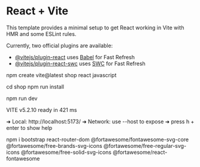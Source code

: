 # React + Vite

This template provides a minimal setup to get React working in Vite with HMR and some ESLint rules.

Currently, two official plugins are available:

- [@vitejs/plugin-react](https://github.com/vitejs/vite-plugin-react/blob/main/packages/plugin-react/README.md) uses [Babel](https://babeljs.io/) for Fast Refresh
- [@vitejs/plugin-react-swc](https://github.com/vitejs/vite-plugin-react-swc) uses [SWC](https://swc.rs/) for Fast Refresh

npm create vite@latest shop
react
javascript

cd shop
npm run install

npm run dev


  VITE v5.2.10  ready in 421 ms

  ➜  Local:   http://localhost:5173/
  ➜  Network: use --host to expose
  ➜  press h + enter to show help


   npm i bootstrap react-router-dom @fortawesome/fontawesome-svg-core @fortawesome/free-brands-svg-icons @fortawesome/free-regular-svg-icons @fortawesome/free-solid-svg-icons @fortawesome/react-fontawesome